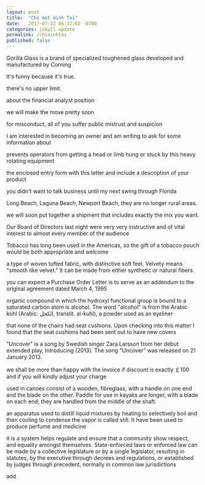 ```yaml
---
layout: post
title:  "Chi mot minh Toi"
date:   2017-07-22 06:22:02 -0700
categories: jekyll update
permalink: /chiminhtoi
published: false
---
```


Gorilla Glass is a brand of specialized toughened glass developed and manufactured by Corning

It's funny because it's true.

there's no upper limit.

about the financial analyst position

we will make the move pretty soon

for misconduct, all of you suffer public mistrust and suspicion

I am interested in becoming an owner and am writing to ask for some information about

prevents operators from getting a head or limb hung or stuck by this heavy rotating equipment

the enclosed entry form with this letter and include a description of your product

you didn't want to talk business until my next swing through Florida

Long Beach, Laguna Beach, Newport Beach, they are no longer rural areas.

we will soon put together a shipment that includes exactly the mix you want.

Our Board of Directors last night were very very instructive and of vital interest to almost every member of the audience

Tobacco has long been used in the Americas, so the gift of a tobacco pouch would be both appropriate and welcome

a type of woven tufted fabric, with distinctive soft feel. Velvety means "smooth like velvet." It can be made from either synthetic or natural fibers.

you can expect a Purchase Order Letter is to serve as an addendum to the original agreement dated March 4, 1995

organic compound in which the hydroxyl functional group is bound to a saturated carbon atom is alcohol. The word "alcohol" is from the Arabic kohl (Arabic: الكحل‎, translit. al-kuḥl‎), a powder used as an eyeliner

that none of the chairs had seat cushions. Upon checking into this matter I found that the seat cushions had been sent out to have new covers

"Uncover" is a song by Swedish singer Zara Larsson from her debut extended play, Introducing (2013). The song "Uncover" was released on 21 January 2013.

we shall be more than happy with the invoice if discount is exactly ￡100 and if you will kindly adjust your charge

used in canoes consist of a wooden, fibreglass, with a handle on one end and the blade on the other. Paddle for use in kayaks are longer, with a blade on each end; they are handled from the middle of the shaft.

an apparatus used to distill liquid mixtures by heating to selectively boil and then cooling to condense the vapor is called still. It have been used to produce perfume and medicine

it is a system helps regulate and ensure that a community show respect, and equality amongst themselves. State-enforced laws or enforced law can be made by a collective legislature or by a single legislator, resulting in statutes, by the executive through decrees and regulations, or established by judges through precedent, normally in common law jurisdictions

add